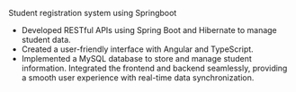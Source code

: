 Student registration system using Springboot
* Developed RESTful APIs using Spring Boot and Hibernate to manage student data.
* Created a user-friendly interface with Angular and TypeScript.
* Implemented a MySQL database to store and manage student information. Integrated the frontend and backend
seamlessly, providing a smooth user experience with real-time data synchronization.
